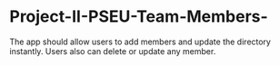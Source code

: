 # Project-II-PSEU-Team-Members-
The app should allow users to add members and update the directory instantly. Users also can delete or update any member. 
